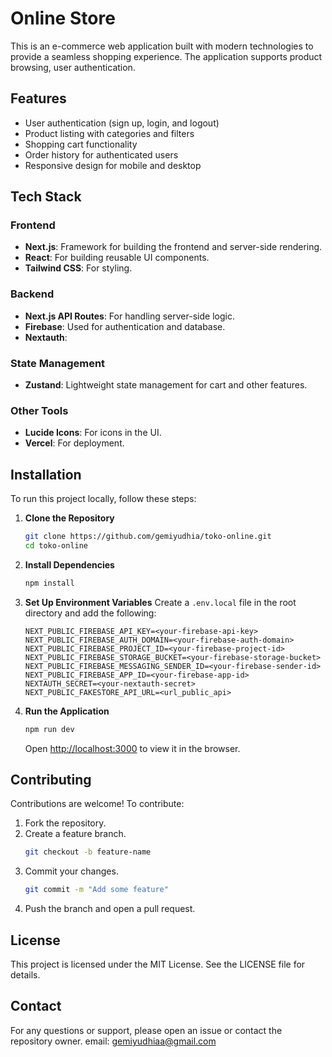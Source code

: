 # Online Store

This is an e-commerce web application built with modern technologies to provide a seamless shopping experience. The application supports product browsing, user authentication.

## Features

- User authentication (sign up, login, and logout)
- Product listing with categories and filters
- Shopping cart functionality
- Order history for authenticated users
- Responsive design for mobile and desktop

## Tech Stack

### Frontend

- **Next.js**: Framework for building the frontend and server-side rendering.
- **React**: For building reusable UI components.
- **Tailwind CSS**: For styling.

### Backend

- **Next.js API Routes**: For handling server-side logic.
- **Firebase**: Used for authentication and database.
- **Nextauth**: 

### State Management

- **Zustand**: Lightweight state management for cart and other features.

### Other Tools

- **Lucide Icons**: For icons in the UI.
- **Vercel**: For deployment.

## Installation

To run this project locally, follow these steps:

1. **Clone the Repository**

   ```bash
   git clone https://github.com/gemiyudhia/toko-online.git
   cd toko-online
   ```

2. **Install Dependencies**

   ```bash
   npm install
   ```

3. **Set Up Environment Variables**
   Create a `.env.local` file in the root directory and add the following:

   ```env
   NEXT_PUBLIC_FIREBASE_API_KEY=<your-firebase-api-key>
   NEXT_PUBLIC_FIREBASE_AUTH_DOMAIN=<your-firebase-auth-domain>
   NEXT_PUBLIC_FIREBASE_PROJECT_ID=<your-firebase-project-id>
   NEXT_PUBLIC_FIREBASE_STORAGE_BUCKET=<your-firebase-storage-bucket>
   NEXT_PUBLIC_FIREBASE_MESSAGING_SENDER_ID=<your-firebase-sender-id>
   NEXT_PUBLIC_FIREBASE_APP_ID=<your-firebase-app-id>
   NEXTAUTH_SECRET=<your-nextauth-secret>
   NEXT_PUBLIC_FAKESTORE_API_URL=<url_public_api>
   ```

4. **Run the Application**

   ```bash
   npm run dev
   ```

   Open [http://localhost:3000](http://localhost:3000) to view it in the browser.

## Contributing

Contributions are welcome! To contribute:

1. Fork the repository.
2. Create a feature branch.
   ```bash
   git checkout -b feature-name
   ```
3. Commit your changes.
   ```bash
   git commit -m "Add some feature"
   ```
4. Push the branch and open a pull request.

## License

This project is licensed under the MIT License. See the LICENSE file for details.

## Contact

For any questions or support, please open an issue or contact the repository owner.
email: [gemiyudhiaa@gmail.com](mailto\:gemiyudhiaa@gmail.com)

